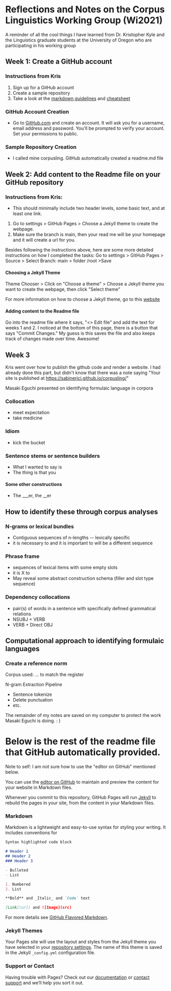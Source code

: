 # Reflections and Notes on the Corpus Linguistics Working Group (Wi2021)

A reminder of all the cool things I have learned from Dr. Kristopher Kyle and the Linguistics graduate students at the University of Oregon who are participating in his working group

## Week 1: Create a GitHub account
### Instructions from Kris
1. Sign up for a GitHub account
2. Create a sample repository
3. Take a look at the [markdown guidelines](https://www.markdownguide.org/getting-started/) and [cheatsheet](https://www.markdownguide.org/cheat-sheet/) 

### GitHub Account Creation 
- Go to [GitHub.com](github.com) and create an account. It will ask you for a username, email address and password. You'll be prompted to verify your account. Set your permissions to public.
### Sample Repository Creation
- I called mine corpusling. GitHub automatically created a readme.md file

## Week 2: Add content to the Readme file on your GitHub repository
### Instructions from Kris: 
- This should minimally include two header levels, some basic text, and at least one link. 
1. Go to settings > GitHub Pages > Choose a Jekyll theme to create the webpage. 
2. Make sure the branch is main, then your read me will be your homepage and it will create a url for you.

Besides following the instructions above, here are some more detailed instructions on how I completed the tasks:
Go to settings > GitHub Pages > Source > Select Branch: main > folder /root >Save 

#### Choosing a Jekyll Theme
Theme Chooser > Click on "Choose a theme" > Choose a Jekyll theme you want to create the webpage, then click "Select theme"

For more information on how to choose a Jekyll theme, go to this [website](https://docs.github.com/en/github/working-with-github-pages/adding-a-theme-to-your-github-pages-site-with-the-theme-chooser)
#### Adding content to the Readme file
Go into the readme file where it says, "<> Edit file" and add the text for weeks 1 and 2. 
I noticed at the bottom of this page, there is a button that says "Commit Changes." My guess is this saves the file and also keeps track of changes made over time. Awesome! 

## Week 3
Kris went over how to publish the github code and render a website. I had already done this part, but didn't know that there was a note saying "Your site is published at https://sabinerici.github.io/corpusling/"

Masaki Eguchi presented on identifying formulaic language in corpora
### Collocation
- meet expectation
- take medicine
### Idiom
- kick the bucket
### Sentence stems or sentence builders
- What I wanted to say is
- The thing is that you
#### Some other constructions
- The ___er, the __er

## How to identify these through corpus analyses
### N-grams or lexical bundles
- Contiguous sequences of n-lengths
-- lexically specific
- it is necessary to and it is important to will be a different sequence

### Phrase frame
- sequences of lexical items with some empty slots
- it is X to
- May reveal some abstract construction schema (filler and slot type sequence)

### Dependency collocations
- pair(s) of words in a sentence with specifically defined grammatical relations
- NSUBJ + VERB
- VERB + Direct OBJ

## Computational approach to identifying formulaic languages
### Create a reference norm
Corpus used: ... to match the register

N-gram Extraction Pipeline
- Sentence tokenize
- Delete punctuation
- etc.

The remainder of my notes are saved on my computer to protect the work Masaki Eguchi is doing. : )



# Below is the rest of the readme file that GitHub automatically provided. 
Note to self: I am not sure how to use the "editor on GitHub" mentioned below.


You can use the [editor on GitHub](https://github.com/sabinerici/corpusling/edit/main/README.md) to maintain and preview the content for your website in Markdown files.

Whenever you commit to this repository, GitHub Pages will run [Jekyll](https://jekyllrb.com/) to rebuild the pages in your site, from the content in your Markdown files.

### Markdown

Markdown is a lightweight and easy-to-use syntax for styling your writing. It includes conventions for

```markdown
Syntax highlighted code block

# Header 1
## Header 2
### Header 3

- Bulleted
- List

1. Numbered
2. List

**Bold** and _Italic_ and `Code` text

[Link](url) and ![Image](src)
```

For more details see [GitHub Flavored Markdown](https://guides.github.com/features/mastering-markdown/).

### Jekyll Themes

Your Pages site will use the layout and styles from the Jekyll theme you have selected in your [repository settings](https://github.com/sabinerici/corpusling/settings). The name of this theme is saved in the Jekyll `_config.yml` configuration file.

### Support or Contact

Having trouble with Pages? Check out our [documentation](https://docs.github.com/categories/github-pages-basics/) or [contact support](https://support.github.com/contact) and we’ll help you sort it out.
